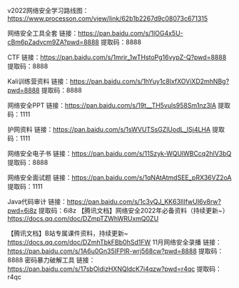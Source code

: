 v2022网络安全学习路线图：
https://www.processon.com/view/link/62b1b2267d9c08073c671315

网络安全工具全套
链接：https://pan.baidu.com/s/1IOG4x5U-cBm6pZadvcm9ZA?pwd=8888 
提取码：8888 

CTF
链接：https://pan.baidu.com/s/1mrir_1wTHstoPg16vypZ-Q?pwd=8888 
提取码：8888 

Kali训练营资料
链接：https://pan.baidu.com/s/1hYuy1c8lxfXOViXD2mhNBg?pwd=8888 
提取码：8888 

网络安全PPT
链接：https://pan.baidu.com/s/19t__TH5vuls958Sm1nz3lA 
提取码：1111 

护网资料
链接：https://pan.baidu.com/s/1sWVUTSsGZlUodL_ISj4LHA 
提取码：1111 

网络安全电子书
链接：https://pan.baidu.com/s/11Szyk-WQUlWBCcq2hlV3bQ 
提取码：8888 

网络安全面试题
链接：https://pan.baidu.com/s/1qNAtAtmdSEE_pRX36VZ2oA 
提取码：1111 

Java代码审计
链接：https://pan.baidu.com/s/1c3vQJ_KK63IlIfwUI6v8rw?pwd=6i8z 
提取码：6i8z 
【腾讯文档】网络安全2022年必备资料（持续更新~）
https://docs.qq.com/doc/DZmpTZWhWRUxmQ0ZU

【腾讯文档】B站专属课件资料，持续更新~
https://docs.qq.com/doc/DZmhTbkFBb0hSd1FW
11月网络安全录播 链接：https://pan.baidu.com/s/1A6u0Gn35IFPlR-wrj568cw?pwd=8888 
提取码：8888
密码暴力破解工具
链接：https://pan.baidu.com/s/17sbOldizHXNQldcK7i4qzw?pwd=r4qc 
提取码：r4qc
